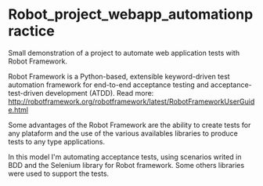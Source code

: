 # Robot_project_webapp_automationpractice
Small demonstration of a project to automate web application tests with Robot Framework.

Robot Framework is a Python-based, extensible keyword-driven test automation framework for end-to-end acceptance testing and acceptance-test-driven development (ATDD). Read more: http://robotframework.org/robotframework/latest/RobotFrameworkUserGuide.html

Some advantages of the Robot Framework are the ability to create tests for any plataform and the use of the various availables libraries to produce tests to any type applications.

In this model I'm automating acceptance tests, using scenarios writed in BDD and the Selenium library for Robot framework.
Some others libraries were used to support the tests.
